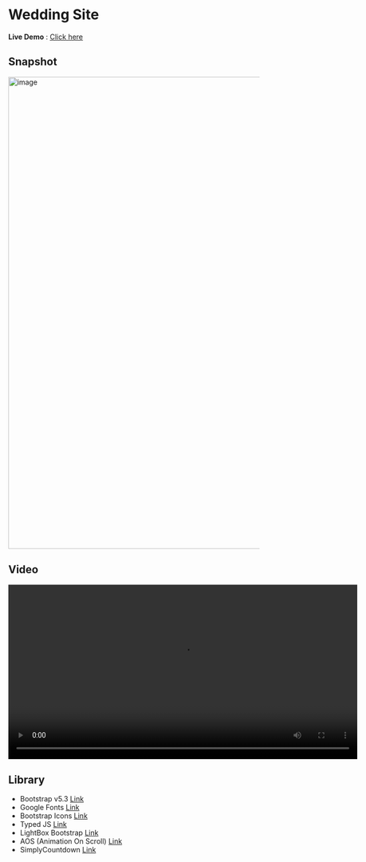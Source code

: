 # Wedding Site

**Live Demo** :
[Click here](https://zisum-wedding.netlify.app)

## Snapshot
<img width="947" alt="image" src="https://github.com/aishvaryaps/aishvaryaps.github.io/assets/48279639/56548602-39db-4f62-9036-3435f559fc66">

## Video

<video src="img/Video Demo.mp4" width="700" controls>
</video>

## Library

- Bootstrap v5.3 [Link](https://getbootstrap.com/docs/5.3/getting-started/introduction/)
- Google Fonts [Link](https://fonts.google.com)
- Bootstrap Icons [Link](https://icons.getbotstrap.com)
- Typed JS [Link](https://typeitjs.com)
- LightBox Bootstrap [Link](https://ashleydw.github.io/lightbox/)
- AOS (Animation On Scroll) [Link](https://michalsnik.github.io/aos/)
- SimplyCountdown [Link](https://vincentloy.github.io/simplyCountdown.js/)
